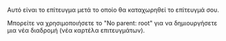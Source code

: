 Αυτό είναι το επίτευγμα μετά το οποίο θα καταχωρηθεί το επίτευγμά σου.

Μπορείτε να χρησιμοποιήσετε το "No parent: root" για να δημιουργήσετε μια νέα διαδρομή (νέα καρτέλα επιτευγμάτων).